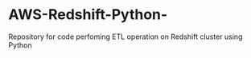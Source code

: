 # AWS-Redshift-Python-
Repository for code perfoming ETL operation on Redshift cluster using Python  

